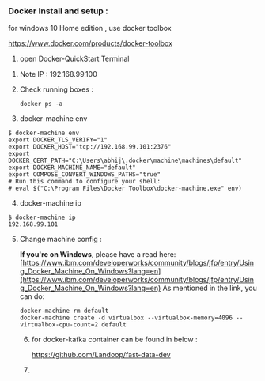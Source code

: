 ### Docker Install and setup : 

for windows 10 Home edition , use docker toolbox

https://www.docker.com/products/docker-toolbox

1) open Docker-QuickStart Terminal

1. Note IP : 192.168.99.100

2. Check running boxes : 

   ```shell
   docker ps -a 
   ```

3. docker-machine env

```shell
$ docker-machine env
export DOCKER_TLS_VERIFY="1"
export DOCKER_HOST="tcp://192.168.99.101:2376"
export DOCKER_CERT_PATH="C:\Users\abhij\.docker\machine\machines\default"
export DOCKER_MACHINE_NAME="default"
export COMPOSE_CONVERT_WINDOWS_PATHS="true"
# Run this command to configure your shell:
# eval $("C:\Program Files\Docker Toolbox\docker-machine.exe" env)
```

4. docker-machine ip

```shell
$ docker-machine ip
192.168.99.101
```

5. Change  machine config : 

   **If you're on Windows**, please have a read here: [https://www.ibm.com/developerworks/community/blogs/jfp/entry/Using_Docker_Machine_On_Windows?lang=en](https://www.ibm.com/developerworks/community/blogs/jfp/entry/Using_Docker_Machine_On_Windows?lang=en) 
   As mentioned in the link, you can do:

   ```shell
   docker-machine rm default
   docker-machine create -d virtualbox --virtualbox-memory=4096 --virtualbox-cpu-count=2 default
   ```

   6. for docker-kafka container can be found in below : 

      https://github.com/Landoop/fast-data-dev

   7. ​